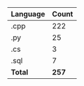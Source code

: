 | Language | Count |
|----------|-------|
| .cpp | 222 |
| .py | 25 |
| .cs | 3 |
| .sql | 7 |
| **Total** | **257** |
